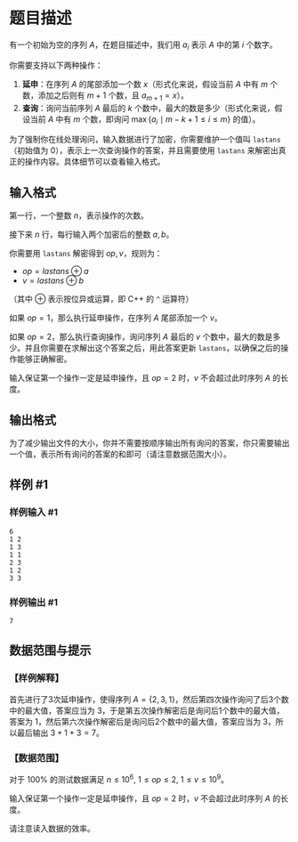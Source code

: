 # 题目描述

有一个初始为空的序列 $A$，在题目描述中，我们用 $a_i$ 表示 $A$ 中的第 $i$ 个数字。

你需要支持以下两种操作：

1. **延申**：在序列 $A$ 的尾部添加一个数 $x$（形式化来说，假设当前 $A$ 中有 $m$ 个数，添加之后则有 $m + 1$ 个数，且 $a_{m+1} = x$）。
2. **查询**：询问当前序列 $A$ 最后的 $k$ 个数中，最大的数是多少（形式化来说，假设当前 $A$ 中有 $m$ 个数，即询问 $\max\{a_i \mid m - k + 1 \le i \le m\}$ 的值）。

为了强制你在线处理询问，输入数据进行了加密，你需要维护一个值叫 `lastans`（初始值为 0），表示上一次查询操作的答案，并且需要使用 `lastans` 来解密出真正的操作内容。具体细节可以查看输入格式。

## 输入格式

第一行，一个整数 $n$，表示操作的次数。

接下来 $n$ 行，每行输入两个加密后的整数 $a, b$。

你需要用 `lastans` 解密得到 $op, v$，规则为：

- $op = lastans \oplus a$
- $v = lastans \oplus b$

（其中 $\oplus$ 表示按位异或运算，即 C++ 的 `^` 运算符）

如果 $op = 1$，那么执行延申操作，在序列 $A$ 尾部添加一个 $v$。

如果 $op = 2$，那么执行查询操作，询问序列 $A$ 最后的 $v$ 个数中，最大的数是多少。并且你需要在求解出这个答案之后，用此答案更新 `lastans`，以确保之后的操作能够正确解密。

输入保证第一个操作一定是延申操作，且 $op = 2$ 时，$v$ 不会超过此时序列 $A$ 的长度。

## 输出格式

为了减少输出文件的大小，你并不需要按顺序输出所有询问的答案，你只需要输出一个值，表示所有询问的答案的和即可（请注意数据范围大小）。

## 样例 #1

### 样例输入 #1

```
6
1 2
1 3
1 1
2 3
1 2
3 3
```

### 样例输出 #1

```
7
```

## 数据范围与提示

### 【样例解释】

首先进行了3次延申操作，使得序列 $A = \{2, 3, 1\}$，然后第四次操作询问了后3个数中的最大值，答案应当为 3，于是第五次操作解密后是询问后1个数中的最大值，答案为 1，然后第六次操作解密后是询问后2个数中的最大值，答案应当为 3，所以最后输出 $3 + 1 + 3 = 7$。

### 【数据范围】

对于 100% 的测试数据满足 $n \le 10^6$, $1 \le op \le 2$, $1 \le v \le 10^9$。

输入保证第一个操作一定是延申操作，且 $op = 2$ 时，$v$ 不会超过此时序列 $A$ 的长度。

请注意读入数据的效率。